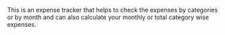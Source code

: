 This is an expense tracker that helps to check the expenses by categories or by month and can also calculate your monthly or total category wise expenses.
